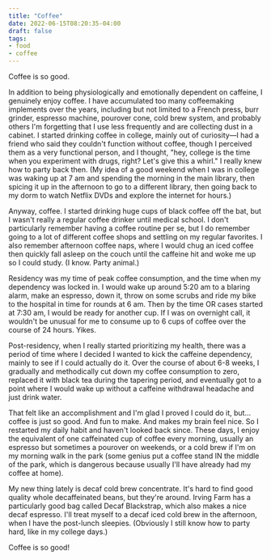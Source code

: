```yaml
---
title: "Coffee"
date: 2022-06-15T08:20:35-04:00
draft: false
tags: 
- food
- coffee
---
```


Coffee is so good. 

In addition to being physiologically and emotionally dependent on caffeine, I genuinely enjoy coffee. I have accumulated too many coffeemaking implements over the years, including but not limited to a French press, burr grinder, espresso machine, pourover cone, cold brew system, and probably others I'm forgetting that I use less frequently and are collecting dust in a cabinet. I started drinking coffee in college, mainly out of curiosity—I had a friend who said they couldn't function without coffee, though I perceived them as a very functional person, and I thought, "hey, college is the time when you experiment with drugs, right? Let's give this a whirl." I really knew how to party back then. (My idea of a good weekend when I was in college was waking up at 7 am and spending the morning in the main library, then spicing it up in the afternoon to go to a different library, then going back to my dorm to watch Netflix DVDs and explore the internet for hours.)

Anyway, coffee. I started drinking huge cups of black coffee off the bat, but I wasn't really a regular coffee drinker until medical school. I don't particularly remember having a coffee routine per se, but I do remember going to a lot of different coffee shops and settling on my regular favorites. I also remember afternoon coffee naps, where I would chug an iced coffee then quickly fall asleep on the couch until the caffeine hit and woke me up so I could study. (I know. Party animal.)

Residency was my time of peak coffee consumption, and the time when my dependency was locked in. I would wake up around 5:20 am to a blaring alarm, make an espresso, down it, throw on some scrubs and ride my bike to the hospital in time for rounds at 6 am. Then by the time OR cases started at 7:30 am, I would be ready for another cup. If I was on overnight call, it wouldn't be unusual for me to consume up to 6 cups of coffee over the course of 24 hours. Yikes. 

Post-residency, when I really started prioritizing my health, there was a period of time where I decided I wanted to kick the caffeine dependency, mainly to see if I could actually do it. Over the course of about 6-8 weeks, I gradually and methodically cut down my coffee consumption to zero, replaced it with black tea during the tapering period, and eventually got to a point where I would wake up without a caffeine withdrawal headache and just drink water. 

That felt like an accomplishment and I'm glad I proved I could do it, but... coffee is just so good. And fun to make. And makes my brain feel nice. So I restarted my daily habit and haven't looked back since. These days, I enjoy the equivalent of one caffeinated cup of coffee every morning, usually an espresso but sometimes a pourover on weekends, or a cold brew if I'm on my morning walk in the park (some genius put a coffee stand IN the middle of the park, which is dangerous because usually I'll have already had my coffee at home). 

My new thing lately is decaf cold brew concentrate. It's hard to find good quality whole decaffeinated beans, but they're around. Irving Farm has a particularly good bag called Decaf Blackstrap, which also makes a nice decaf espresso. I'll treat myself to a decaf iced cold brew in the afternoon, when I have the post-lunch sleepies. (Obviously I still know how to party hard, like in my college days.)

Coffee is so good!